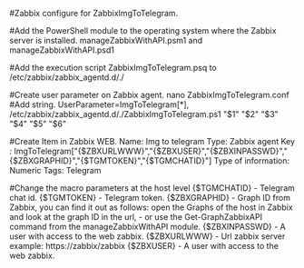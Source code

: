 #Zabbix configure for ZabbixImgToTelegram.

#Add the PowerShell module to the operating system where the Zabbix server is installed.
manageZabbixWithAPI.psm1 and manageZabbixWithAPI.psd1

#Add the execution script ZabbixImgToTelegram.psq to /etc/zabbix/zabbix_agentd.d/./

#Create user parameter on Zabbix agent.
nano ZabbixImgToTelegram.conf
#Add string.
UserParameter=ImgToTelegram[*], /etc/zabbix/zabbix_agentd.d/./ZabbixImgToTelegram.ps1 "$1" "$2" "$3" "$4" "$5" "$6"

#Create Item in Zabbix WEB.
Name: Img to telegram
Type: Zabbix agent
Key : ImgToTelegram["{$ZBXURLWWW}","{$ZBXUSER}","{$ZBXINPASSWD}","{$ZBXGRAPHID}","{$TGMTOKEN}","{$TGMCHATID}"]
Type of information: Numeric
Tags: Telegram



#Change the macro parameters at the host level
{$TGMCHATID}    - Telegram chat id.
{$TGMTOKEN}     - Telegram token.
{$ZBXGRAPHID}   - Graph ID from Zabbix, you can find it out as follows: open the Graphs of the host in Zabbix and look at the graph ID in the url,
                - or use the Get-GraphZabbixAPI command from the manageZabbixWithAPI module.
{$ZBXINPASSWD}  - A user with access to the web zabbix.
{$ZBXURLWWW}    - Url zabbix server example: https://zabbix/zabbix
{$ZBXUSER}      - A user with access to the web zabbix.